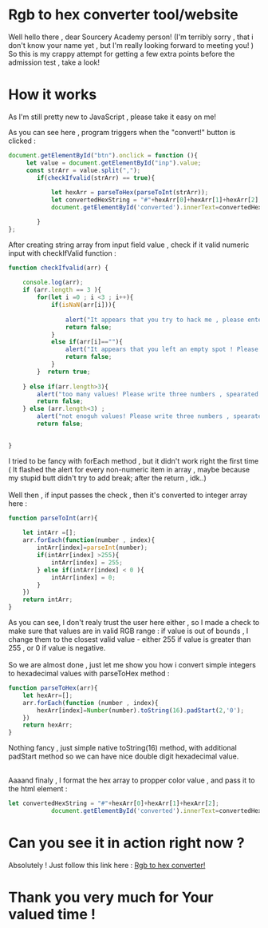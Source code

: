 # Rgb to hex converter tool/website #
Well hello there , dear Sourcery Academy person! (I'm terribly sorry , that i don't know your name yet , but I'm really looking forward to meeting you! )</br>
So this is my crappy attempt for getting a few extra points before the admission test , take a look! 

# How it works #

As I'm still pretty new to JavaScript , please take it easy on me!

As you can see here , program triggers when the "convert!" button is clicked :
```JavaScript
document.getElementById("btn").onclick = function (){
     let value = document.getElementById("inp").value;
     const strArr = value.split(",");
        if(checkIfvalid(strArr) == true){
            
            let hexArr = parseToHex(parseToInt(strArr));
            let convertedHexString = "#"+hexArr[0]+hexArr[1]+hexArr[2];
            document.getElementById('converted').innerText=convertedHexString;

        }
};
```
After creating string array from input field value , check if it valid numeric input with checkIfValid function : 
```JavaScript
function checkIfvalid(arr) {
   
    console.log(arr);
    if (arr.length == 3 ){
        for(let i =0 ; i <3 ; i++){
            if(isNaN(arr[i])){
                
                alert("It appears that you try to hack me , please enter only numeric values!");
                return false;
            }
            else if(arr[i]==""){
                alert("It appears that you left an empty spot ! Please write three numbers , spearated by a comma !");
                return false;
            }
        }  return true;
            
    } else if(arr.length>3){
        alert("too many values! Please write three numbers , spearated by a comma !");
        return false;
    } else (arr.length<3) ;
        alert("not enoguh values! Please write three numbers , spearated by a comma !");
        return false;
    

}
``` 
I tried to be fancy with forEach method , but it didn't work right the first time ( It flashed the alert for every non-numeric item in array , maybe because my stupid butt didn't try to add break; after the return , idk..) </br></br>
Well then , if input passes the check , then it's converted to integer array here : 
```JavaScript
function parseToInt(arr){
    
    let intArr =[];
    arr.forEach(function(number , index){
        intArr[index]=parseInt(number);
        if(intArr[index] >255){
            intArr[index] = 255;
        } else if(intArr[index] < 0 ){
            intArr[index] = 0;
        }
    })
    return intArr;
}
```
As you can see, I don't realy trust the user here either , so I made a check to make sure that values are in valid RGB range : if value is out of bounds , I change them to the closest  valid value - either 255 if value is greater than 255 , or 0 if value is negative.</br></br>
So we are almost done , just let me show you how i convert simple integers to hexadecimal values with parseToHex method : 
```JavaScript
function parseToHex(arr){
    let hexArr=[];
    arr.forEach(function (number , index){
        hexArr[index]=Number(number).toString(16).padStart(2,'0');
    })
    return hexArr;
}
```
Nothing fancy , just simple native toString(16) method, with additional padStart method so we can have nice double digit hexadecimal value.
</br></br>

Aaaand finaly , I format the hex array to propper color value , and pass it to the html element : 
```JavaScript
let convertedHexString = "#"+hexArr[0]+hexArr[1]+hexArr[2];
            document.getElementById('converted').innerText=convertedHexString;
```

# Can you see it in action right now ?  #

Absolutely ! Just follow this link here : [Rgb to hex converter!](https://rgbtohexconverter.netlify.app/)

# Thank you very much for Your valued time ! #